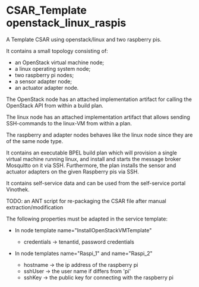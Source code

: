 CSAR_Template openstack_linux_raspis
=============

A Template CSAR using openstack/linux and two raspberry pis.

It contains a small topology consisting of:
* an OpenStack virtual machine node;
* a linux operating system node;
* two raspberry pi nodes;
* a sensor adapter node;
* an actuator adapter node.

The OpenStack node has an attached implementation artifact for calling the OpenStack API from within a build plan.

The linux node has an attached implementation artifact that allows sending SSH-commands to the linux-VM from within a plan.

The raspberry and adapter nodes behaves like the linux node since they are of the same node type.

It contains an executable BPEL build plan which will provision a single virtual machine running linux, 
and install and starts the message broker Mosquitto on it via SSH. Furthermore, the plan installs the sensor and 
actuator adapters on the given Raspberry pis via SSH. 

It contains self-service data and can be used from the self-service portal Vinothek.

TODO: an ANT script for re-packaging the CSAR file after manual extraction/modification

The following properties must be adapted in the service template:
* In node template name="InstallOpenStackVMTemplate"
  + credentials -> tenantid, password credentials

* In node templates name="Raspi_1" and name="Raspi_2"
  + hostname -> the ip address of the raspberry pi
  + sshUser -> the user name if differs from 'pi'
  + sshKey -> the public key for connecting with the raspberry pi
